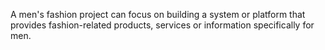 A men's fashion project can focus on building a system or platform that provides fashion-related products, services or information specifically for men.